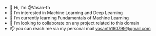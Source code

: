 - 👋 Hi, I’m @Vasan-th
- 👀 I’m interested in Machine Learning and Deep Learning
- 🌱 I’m currently learning Fundamentals of Machine Learning
- 💞️ I’m looking to collaborate on any project related to this domain
- 📫 you can reach me via my personal mail vasanth180799@gmail.com

<!---
Vasan-th/Vasan-th is a ✨ special ✨ repository because its `README.md` (this file) appears on your GitHub profile.
You can click the Preview link to take a look at your changes.
--->
